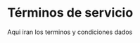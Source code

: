 # Términos de servicio

<!-- Edit this file to define the terms of service for your application. -->

Aqui iran los terminos y condiciones dados